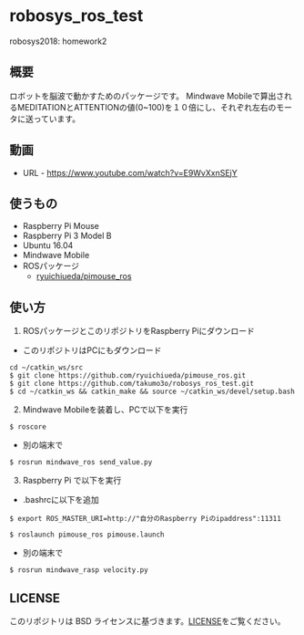 # robosys_ros_test

robosys2018: homework2

## 概要
ロボットを脳波で動かすためのパッケージです。
Mindwave Mobileで算出されるMEDITATIONとATTENTIONの値(0~100)を１０倍にし、それぞれ左右のモータに送っています。

## 動画
* URL - https://www.youtube.com/watch?v=E9WvXxnSEjY

## 使うもの
* Raspberry Pi Mouse
* Raspberry Pi 3 Model B
 * Ubuntu 16.04
* Mindwave Mobile
* ROSパッケージ
  * [ryuichiueda/pimouse_ros](https://github.com/ryuichiueda/pimouse_ros)

## 使い方
1. ROSパッケージとこのリポジトリをRaspberry Piにダウンロード
 * このリポジトリはPCにもダウンロード
```
cd ~/catkin_ws/src
$ git clone https://github.com/ryuichiueda/pimouse_ros.git
$ git clone https://github.com/takumo3o/robosys_ros_test.git
$ cd ~/catkin_ws && catkin_make && source ~/catkin_ws/devel/setup.bash
```

2. Mindwave Mobileを装着し、PCで以下を実行
```
$ roscore
```
 * 別の端末で
```
$ rosrun mindwave_ros send_value.py
```

3. Raspberry Pi で以下を実行
* .bashrcに以下を追加
```
$ export ROS_MASTER_URI=http://"自分のRaspberry Piのipaddress":11311
```

```
$ roslaunch pimouse_ros pimouse.launch
```
  * 別の端末で
```
$ rosrun mindwave_rasp velocity.py
```

## LICENSE
このリポジトリは BSD ライセンスに基づきます。[LICENSE](https://github.com/takumo3o/robosys_ros_test/blob/master/LICENSE)をご覧ください。
